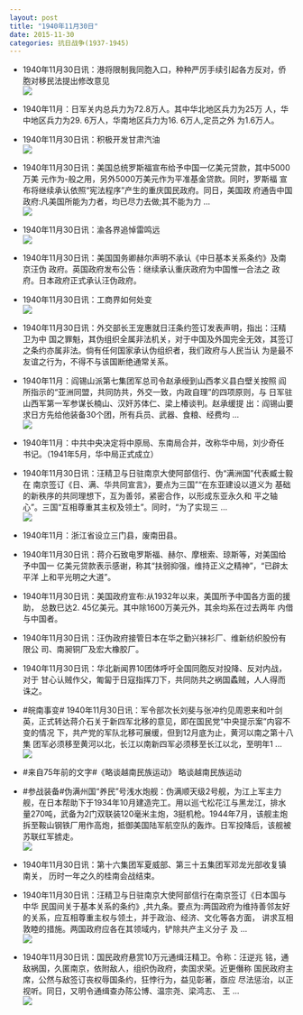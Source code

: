 ```yaml
---
layout: post
title: "1940年11月30日"
date: 2015-11-30
categories: 抗日战争(1937-1945)
---
```


<meta name="referrer" content="no-referrer" />

- 1940年11月30日讯：港将限制我同胞入口，种种严厉手续引起各方反对，侨胞对移民法提出修改意见 <br/><img src="https://ww4.sinaimg.cn/large/aca367d8jw1eyjew6rzpoj20f90zo130.jpg" />

- 1940年11月：日军关内总兵力为72.8万人。其中华北地区兵力为25万 人，华中地区兵力为29. 6万人，华南地区兵力为16. 6万人,定员之外 为1.6万人。 

- 1940年11月30日讯：积极开发甘肃汽油 <br/><img src="https://ww4.sinaimg.cn/large/aca367d8jw1eyjd59bmi2j20d607f0u4.jpg" />

- 1940年11月30日讯：美国总统罗斯福宣布给予中国一亿美元贷款，其中5000万美 元作为-般之用，另外5000万美元作为平准基金贷款。同时，罗斯福 宣布将继续承认依照“宪法程序”产生的重庆国民政府。同日，美国政 府通告中国政府:凡美国所能为力者，均已尽力去做;其不能为力 ...  <br/><img src="https://ww2.sinaimg.cn/large/aca367d8jw1eyjckafvckj20c809zq47.jpg" />

- 1940年11月30日讯：渝各界追悼雷鸣远 <br/><img src="https://ww4.sinaimg.cn/large/aca367d8jw1eyjbeipa1ej20gg06t40d.jpg" />

- 1940年11月30日讯：美国国务卿赫尔声明不承认《中日基本关系条约》及南京汪伪 政府。英国政府发布公告：继续承认重庆政府为中国惟一合法之 政府。日本政府正式承认汪伪政府。  

- 1940年11月30日讯：工商界如何处变 <br/><img src="https://ww4.sinaimg.cn/large/aca367d8jw1eyj9ogt6h3j20ts0xoqpw.jpg" />

- 1940年11月30日讯：外交部长王宠惠就日汪条约签订发表声明，指出：汪精卫为中 国之罪魁，其伪组织全属非法机关，对于中国及外国完全无效，其签订 之条约亦属非法。倘有任何国家承认伪组织者，我们政府与人民当认 为是最不友谊之行为，不得不与该国断绝通常关系。 

- 1940年11月：阎锡山派第七集团军总司令赵承绶到山西孝义县白壁关按照 阎所指示的“亚洲同盟，共同防共，外交一致，内政自理”的四项原则，与 日军驻山西军第一军参谋长楠山、汉奸苏体仁、梁上椿谈判。赵承缓提 出：阎锡山要求日方先给他装备30个团，所有兵员、武器、食粮、经费均  ...  <br/><img src="https://ww3.sinaimg.cn/large/aca367d8jw1eyj7czcchcj20c8090ab7.jpg" />

- 1940年11月：中共中央决定将中原局、东南局合并，改称华中局，刘少奇任 书记。（1941年5月，华中局正式成立） 

- 1940年11月30日讯：汪精卫与日驻南京大使阿部信行、伪“满洲国”代表臧士毅在 南京签订《日、满、华共同宣言》，要点为三国”“在东亚建设以道义为 基础的新秩序的共同理想下，互为善邻，紧密合作，以形成东亚永久和 平之轴心”。三国“互相尊重其主权及领土”。同时，“为了实现三 ...  <br/><img src="https://ww3.sinaimg.cn/large/aca367d8jw1eyj3w5ntmej20c80aymyl.jpg" />

- 1940年11月：浙江省设立三门县，废南田县。 

- 1940年11月30日讯：蒋介石致电罗斯福、赫尔、摩根索、琼斯等，对美国给予中国一 亿美元贷款表示感谢，称其“扶弱抑强，维持正义之精神”，“已辟太平洋 上和平光明之大道”。 

- 1940年11月30日讯：美国政府宣布:从1932年以来，美国所予中国各方面的援助， 总数巳达2. 45亿美元。其中除1600万美元外，其余均系在过去两年 内借与中国者。 

- 1940年11月30日讯：汪伪政府接管日本在华之勤兴袜衫厂、维新纺织股份有限公 司、南昶铜厂及宏大橡胶厂。 

- 1940年11月30日讯：华北新闻界10团体呼吁全国同胞反对投降、反对内战，对于 甘心认贼作父，匍匐于日寇指挥刀下，共同防共之祸国蟊贼，人人得而 诛之。 

- #皖南事变# 1940年11月30日讯：军令部次长刘斐与张冲约见周恩来和叶剑英，正式转达蒋介石关于新四军北移的意见，即在国民党“中央提示案”内容不变的情况 下，共产党的军队北移可展缓，但到12月底为止，黄河以南之第十八集 团军必须移至黄河以北，长江以南新四军必须移至长江以北，至明年1  ...  <br/><img src="https://ww3.sinaimg.cn/large/aca367d8jw1eyiticapepj20c809zgmv.jpg" />

- #来自75年前的文字#《略谈越南民族运动》 略谈越南民族运动 

- #参战装备#伪满州国“养民”号浅水炮舰：伪满顺天级2号舰，为江上军主力舰，在日本帮助下于1934年10月建造完工。用以巡弋松花江与黑龙江，排水量270吨，武备为2门双联装120毫米主炮，3挺机枪。1944年7月，该舰主炮拆至鞍山钢铁厂用作高炮，抵御美国陆军航空队的轰炸。日军投降后，该舰被苏联红军掳走。 <br/><img src="https://ww2.sinaimg.cn/large/aca367d8jw1eyirrf724tj20b40bvab9.jpg" />

- 1940年11月30日讯：第十六集团军夏威部、第三十五集团军邓龙光部收复镇南关， 历时一年之久的桂南会战结束。 

- 1940年11月30日讯：汪精卫与日驻南京大使阿部信行在南京签订《日本国与中华 民国间关于基本关系的条约》,共九条。要点为:两国政府为维持善邻友好的关系，应互相尊重主权与领土，并于政治、经济、文化等各方面， 讲求互相敦睦的措施。两国政府应各在其领域内，铲除共产主义分子 及 ...  <br/><img src="https://ww3.sinaimg.cn/large/aca367d8jw1eyioaahyhtj20c80lndjd.jpg" />

- 1940年11月30日讯：国民政府悬赏10万元通缉汪精卫。令称：汪逆兆 铭，通敌祸国，久匿南京，依附敌人，组织伪政府，卖国求荣。近更僭称 国民政府主席，公然与敌签订丧权辱国条约，狂悖行为，益见彰著，亟应 尽法惩治，以正视听。同日，又明令通缉查办陈公博、温宗尧、梁鸿志、 王 ...  <br/><img src="https://ww2.sinaimg.cn/large/aca367d8jw1eyimui9x6kj20c809zwfs.jpg" />

